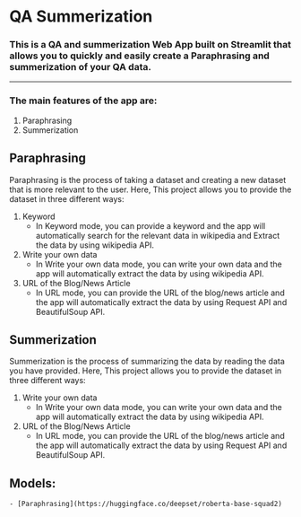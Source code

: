 # QA Summerization
### This is a QA and summerization Web App built on Streamlit that allows you to quickly and easily create a Paraphrasing and summerization of your QA data.
---
### The main features of the app are:
1. Paraphrasing
2. Summerization

## Paraphrasing

Paraphrasing is the process of taking a dataset and creating a new dataset that is more relevant to the user. Here, This project allows you to provide the dataset in three different ways: 
1. Keyword
    - In Keyword mode, you can provide a keyword and the app will automatically search for the relevant data in wikipedia and Extract the data by using wikipedia API.
2. Write your own data
    - In Write your own data mode, you can write your own data and the app will automatically extract the data by using wikipedia API.
3. URL of the Blog/News Article
    - In URL mode, you can provide the URL of the blog/news article and the app will automatically extract the data by using Request API and BeautifulSoup API.

## Summerization

Summerization is the process of summarizing the data by reading the data you have provided. Here, This project allows you to provide the dataset in three different ways: 

1. Write your own data
    - In Write your own data mode, you can write your own data and the app will automatically extract the data by using wikipedia API.
2. URL of the Blog/News Article
    - In URL mode, you can provide the URL of the blog/news article and the app will automatically extract the data by using Request API and BeautifulSoup API.

## Models:
    - [Paraphrasing](https://huggingface.co/deepset/roberta-base-squad2)